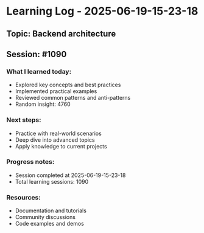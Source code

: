 # Learning Log - 2025-06-19-15-23-18

## Topic: Backend architecture
## Session: #1090

### What I learned today:
- Explored key concepts and best practices
- Implemented practical examples  
- Reviewed common patterns and anti-patterns
- Random insight: 4760

### Next steps:
- Practice with real-world scenarios
- Deep dive into advanced topics
- Apply knowledge to current projects

### Progress notes:
- Session completed at 2025-06-19-15-23-18
- Total learning sessions: 1090

### Resources:
- Documentation and tutorials
- Community discussions
- Code examples and demos
